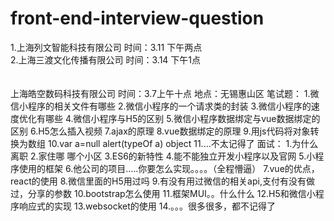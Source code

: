 # front-end-interview-question
1.上海列文智能科技有限公司
时间：3.11 下午两点
<br>
2.上海三渡文化传播有限公司
时间：3.14 下午1点
<br>
<br>
<br>
上海皓空数码科技有限公司   时间：3.7上午十点   地点：无锡惠山区
笔试题：
1.微信小程序的相关文件有哪些
2.微信小程序的一个请求类的封装
3.微信小程序的速度优化有哪些
4.微信小程序与H5的区别
5.微信小程序数据绑定与vue数据绑定的区别
6.H5怎么插入视频
7.ajax的原理
8.vue数据绑定的原理
9.用js代码将对象转换为数组
10.var a=null alert(typeOf a)    object
11....不太记得了
面试：
1.为什么离职
2.家住哪  哪个小区
3.ES6的新特性
4.能不能独立开发小程序以及官网
5.小程序使用的框架
6.他公司的项目.....你要怎么实现。。。。（全程懵逼）
7.vue的优点，react的使用
8.微信里面的H5用过吗
9.有没有用过微信的相关api,支付有没有做过，分享的参数
10.bootstrap怎么使用
11.框架MUI。。什么什么
12.H5和微信小程序响应式的实现
13.websocket的使用
14.。。。很多很多，都不记得了
